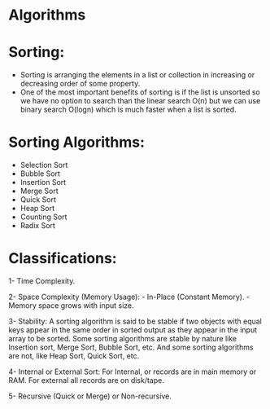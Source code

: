 # Algorithms

# Sorting:
 - Sorting is arranging the elements in a list or collection in increasing or decreasing order of some property.
 - One of the most important benefits of sorting is if the list is unsorted so we have no option to search than the linear search O(n) but we can use binary search O(logn) which is much faster when a list is sorted.
 
 # Sorting Algorithms:
  - Selection Sort
  - Bubble Sort
  - Insertion Sort
  - Merge Sort
  - Quick Sort
  - Heap Sort
  - Counting Sort
  - Radix Sort
  
  # Classifications: 
  
   1- Time Complexity.
   
   2- Space Complexity (Memory Usage):
    - In-Place (Constant Memory).
    - Memory space grows with input size.
    
   3- Stability: A sorting algorithm is said to be stable if two objects with equal keys appear in the same order in sorted output as they appear in the input array to be sorted. Some sorting algorithms are stable by nature like Insertion sort, Merge Sort, Bubble Sort, etc. And some sorting algorithms are not, like Heap Sort, Quick Sort, etc.
   
   4- Internal or External Sort: For Internal, or records are in main memory or RAM. For external all records are on disk/tape.
   
   5- Recursive (Quick or Merge) or Non-recursive.
   
    
    

